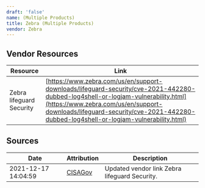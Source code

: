 ```yaml
---
draft: 'false'
name: (Multiple Products)
title: Zebra (Multiple Products)
vendor: Zebra
---
```


## Vendor Resources
| Resource | Link |
| --- | --- |
| Zebra lifeguard Security | [https://www.zebra.com/us/en/support-downloads/lifeguard-security/cve-2021-442280-dubbed-log4shell-or-logjam-vulnerability.html](https://www.zebra.com/us/en/support-downloads/lifeguard-security/cve-2021-442280-dubbed-log4shell-or-logjam-vulnerability.html) |



## Sources
| Date | Attribution | Description |
| --- | --- | --- |
| 2021-12-17 14:04:59 | [CISAGov](https://raw.githubusercontent.com/cisagov/log4j-affected-db/develop/README.md) | Updated vendor link Zebra lifeguard Security.  |
